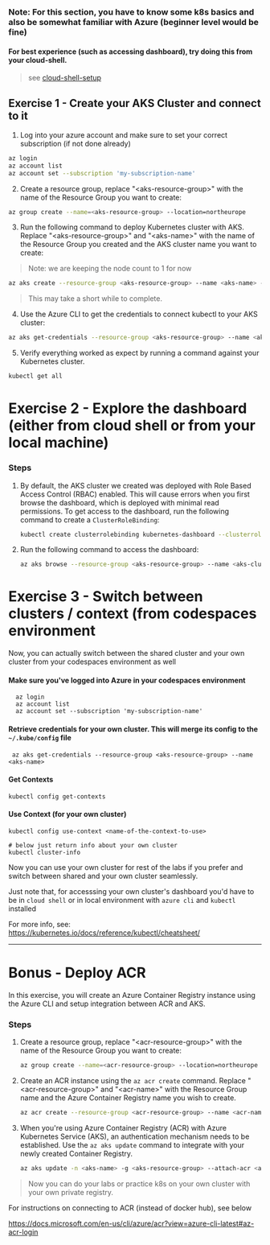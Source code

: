 ### Note: For this section, you have to know some k8s basics and also be somewhat familiar with Azure (beginner level would be fine)

#### For best experience (such as accessing dashboard), try doing this from your cloud-shell.

> see [cloud-shell-setup](https://github.com/suren-m/remote-workshop-env/blob/master/cloud_shell/cloud_shell_setup.md)


## Exercise 1 - Create your AKS Cluster and connect to it

1. Log into your azure account and make sure to set your correct subscription (if not done already)

  ```bash
  az login
  az account list
  az account set --subscription 'my-subscription-name'
  ```

2. Create a resource group, replace "\<aks-resource-group>" with the name of the Resource Group you want to create:

  ```bash
  az group create --name=<aks-resource-group> --location=northeurope
  ```

3. Run the following command to deploy Kubernetes cluster with AKS. Replace "\<aks-resource-group>" and "\<aks-name>" with the name of the Resource Group you created and the AKS cluster name you want to create:

> Note: we are keeping the node count to 1 for now
  ```bash
  az aks create --resource-group <aks-resource-group> --name <aks-name> --node-count 1 --node-vm-size "Standard_DS2_v2" --generate-ssh-keys
  ```
  
  > This may take a short while to complete.
 
4. Use the Azure CLI to get the credentials to connect kubectl to your AKS cluster:

  ```bash
  az aks get-credentials --resource-group <aks-resource-group> --name <aks-name>
  ```

5. Verify everything worked as expect by running a command against your Kubernetes cluster.

  ```bash
  kubectl get all
  ```  

# Exercise 2 - Explore the dashboard (either from cloud shell or from your local machine)

### Steps

1. By default, the AKS cluster we created was deployed with Role Based Access Control (RBAC) enabled. This will cause errors when you first browse the dashboard, which is deployed with minimal read permissions. To get access to the dashboard, run the following command to create a `ClusterRoleBinding`:

    ```bash
    kubectl create clusterrolebinding kubernetes-dashboard --clusterrole=cluster-admin --serviceaccount=kube-system:kubernetes-dashboard
    ```

2. Run the following command to access the dashboard:

    ```bash
    az aks browse --resource-group <aks-resource-group> --name <aks-cluster-name>
    ``` 
    
# Exercise 3 - Switch between clusters / context (from codespaces environment

Now, you can actually switch between the shared cluster and your own cluster from your codespaces environment as well

#### Make sure you've logged into Azure in your codespaces environment 

```
  az login
  az account list
  az account set --subscription 'my-subscription-name'
```

#### Retrieve credentials for your own cluster. This will merge its config to the `~/.kube/config` file

```
 az aks get-credentials --resource-group <aks-resource-group> --name <aks-name>
```


#### Get Contexts

```
kubectl config get-contexts
```

#### Use Context (for your own cluster)

```
kubectl config use-context <name-of-the-context-to-use>
```

```
# below just return info about your own cluster
kubectl cluster-info
```

Now you can use your own cluster for rest of the labs if you prefer and switch between shared and your own cluster seamlessly. 

Just note that, for accesssing your own cluster's dashboard you'd have to be in `cloud shell` or in local environment with `azure cli` and `kubectl` installed

For more info, see: https://kubernetes.io/docs/reference/kubectl/cheatsheet/

----   
    
# Bonus - Deploy ACR

In this exercise, you will create an Azure Container Registry instance using the Azure CLI and setup integration between ACR and AKS. 

### Steps

1. Create a resource group, replace "\<acr-resource-group>" with the name of the Resource Group you want to create:

    ```bash
    az group create --name=<acr-resource-group> --location=northeurope
    ```

2. Create an ACR instance using the ```az acr create``` command. Replace "\<acr-resource-group>" and "\<acr-name>" with the Resource Group name and the Azure Container Registry name you wish to create.

    ```bash
    az acr create --resource-group <acr-resource-group> --name <acr-name> --sku Basic
    ```

3. When you're using Azure Container Registry (ACR) with Azure Kubernetes Service (AKS), an authentication mechanism needs to be established. Use the ```az aks update``` command to integrate with your newly created Container Registry.

    ```bash
    az aks update -n <aks-name> -g <aks-resource-group> --attach-acr <acr-name>
    ``` 

> Now you can do your labs or practice k8s on your own cluster with your own private registry. 

For instructions on connecting to ACR (instead of docker hub), see below

https://docs.microsoft.com/en-us/cli/azure/acr?view=azure-cli-latest#az-acr-login


